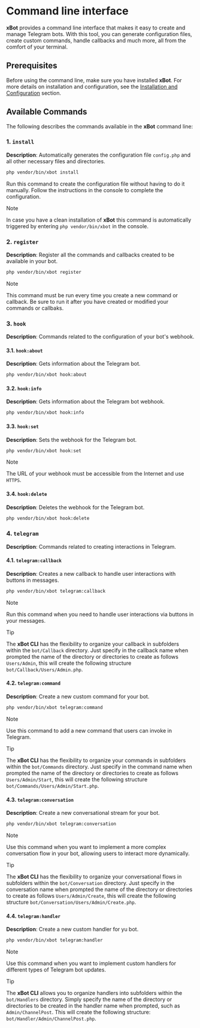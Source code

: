 # Command line interface

**xBot** provides a command line interface that makes it easy to create and manage Telegram bots. With this tool, you can generate configuration files, create custom commands, handle callbacks and much more, all from the comfort of your terminal.


## Prerequisites

Before using the command line, make sure you have installed **xBot**. For more details on installation and configuration, see the [Installation and Configuration](install.md) section.


## Available Commands

The following describes the commands available in the **xBot** command line:


### 1. `install`

**Description**: Automatically generates the configuration file `config.php` and all other necessary files and directories.

```bash
php vendor/bin/xbot install
```

Run this command to create the configuration file without having to do it manually. Follow the instructions in the console to complete the configuration.

> [!NOTE]
> In case you have a clean installation of **xBot** this command is automatically triggered by entering `php vendor/bin/xbot` in the console.


### 2. `register`

**Description**: Register all the commands and callbacks created to be available in your bot.

```bash
php vendor/bin/xbot register
```

> [!NOTE]
> This command must be run every time you create a new command or callback.
> Be sure to run it after you have created or modified your commands or callbaks.


### 3. `hook`

**Description**: Commands related to the configuration of your bot's webhook.


#### 3.1. `hook:about`

**Description**: Gets information about the Telegram bot.

```bash
php vendor/bin/xbot hook:about
```


#### 3.2. `hook:info`

**Description**: Gets information about the Telegram bot webhook.

```bash
php vendor/bin/xbot hook:info
```


#### 3.3. `hook:set`

**Description**: Sets the webhook for the Telegram bot.

```bash
php vendor/bin/xbot hook:set
```

> [!NOTE]
> The URL of your webhook must be accessible from the Internet and use `HTTPS`.


#### 3.4. `hook:delete`

**Description**: Deletes the webhook for the Telegram bot.

```bash
php vendor/bin/xbot hook:delete
```


### 4. `telegram`

**Description**: Commands related to creating interactions in Telegram.


#### 4.1. `telegram:callback`

**Description**: Creates a new callback to handle user interactions with buttons in messages.

```bash
php vendor/bin/xbot telegram:callback
```

> [!NOTE]
> Run this command when you need to handle user interactions via buttons in your messages.

> [!TIP]
> The **xBot CLI** has the flexibility to organize your callback in subfolders within the `bot/Callback` directory.
> Just specify in the callback name when prompted the name of the directory or directories to create as follows `Users/Admin`, this will create the following structure `bot/Callback/Users/Admin.php`.


#### 4.2. `telegram:command`

**Description**: Create a new custom command for your bot.

```bash
php vendor/bin/xbot telegram:command
```

> [!NOTE]
> Use this command to add a new command that users can invoke in Telegram.

> [!TIP]
> The **xBot CLI** has the flexibility to organize your commands in subfolders within the `bot/Commands` directory.
> Just specify in the command name when prompted the name of the directory or directories to create as follows `Users/Admin/Start`, this will create the following structure `bot/Commands/Users/Admin/Start.php`.


#### 4.3. `telegram:conversation`

**Description**: Create a new conversational stream for your bot.

```bash
php vendor/bin/xbot telegram:conversation
```

> [!NOTE]
> Use this command when you want to implement a more complex conversation flow in your bot, allowing users to interact more dynamically.

> [!TIP]
> The **xBot CLI** has the flexibility to organize your conversational flows in subfolders within the `bot/Conversation` directory.
> Just specify in the conversation name when prompted the name of the directory or directories to create as follows `Users/Admin/Create`, this will create the following structure `bot/Conversation/Users/Admin/Create.php`.


#### 4.4. `telegram:handler`

**Description**: Create a new custom handler for yu bot.

```bash
php vendor/bin/xbot telegram:handler
```

> [!NOTE]
> Use this command when you want to implement custom handlers for different types of Telegram bot updates.

> [!TIP]
> The **xBot CLI** allows you to organize handlers into subfolders within the `bot/Handlers` directory.
> Simply specify the name of the directory or directories to be created in the handler name when prompted, such as `Admin/ChannelPost`. This will create the following structure: `bot/Handler/Admin/ChannelPost.php`.